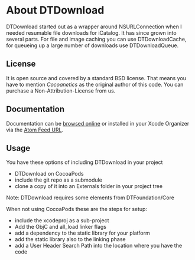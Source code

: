 About DTDownload
==================

DTDownload started out as a wrapper around NSURLConnection when I needed resumable file downloads for iCatalog. It has since grown into several parts. For file and image caching you can use DTDownloadCache, for queueing up a large number of downloads use DTDownloadQueue.

License
------- 
 
It is open source and covered by a standard BSD license. That means you have to mention *Cocoanetics* as the original author of this code. You can purchase a Non-Attribution-License from us.

Documentation
-------------

Documentation can be [browsed online](https://docs.cocoanetics.com/DTDownload) or installed in your Xcode Organizer via the [Atom Feed URL](https://docs.cocoanetics.com/DTDownload/DTDownload.atom).

Usage
-----

You have these options of including DTDownload in your project

- DTDownload on CocoaPods
- include the git repo as a submodule
- clone a copy of it into an Externals folder in your project tree

Note: DTDownload requires some elements from DTFoundation/Core

When not using CocoaPods these are the steps for setup:

- include the xcodeproj as a sub-project
- Add the ObjC and all_load linker flags
- add a dependency to the static library for your platform
- add the static library also to the linking phase
- add a User Header Search Path into the location where you have the code